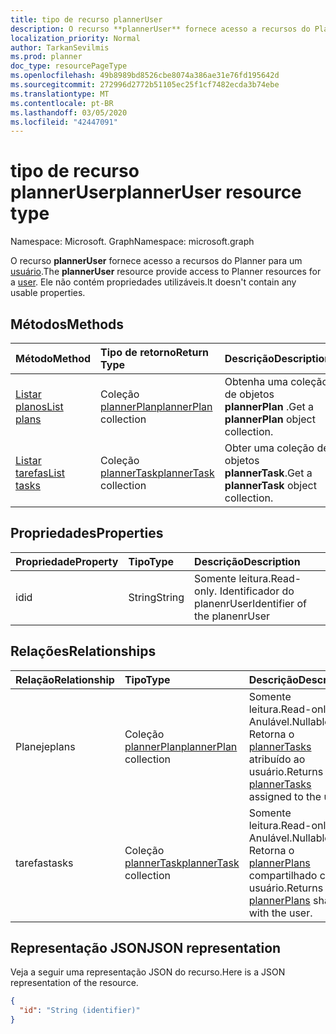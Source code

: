 ```yaml
---
title: tipo de recurso plannerUser
description: O recurso **plannerUser** fornece acesso a recursos do Planner para um usuário. Ele não contém propriedades utilizáveis.
localization_priority: Normal
author: TarkanSevilmis
ms.prod: planner
doc_type: resourcePageType
ms.openlocfilehash: 49b8989bd8526cbe8074a386ae31e76fd195642d
ms.sourcegitcommit: 272996d2772b51105ec25f1cf7482ecda3b74ebe
ms.translationtype: MT
ms.contentlocale: pt-BR
ms.lasthandoff: 03/05/2020
ms.locfileid: "42447091"
---
```

# <a name="planneruser-resource-type"></a><span data-ttu-id="e0b97-104">tipo de recurso plannerUser</span><span class="sxs-lookup"><span data-stu-id="e0b97-104">plannerUser resource type</span></span>

<span data-ttu-id="e0b97-105">Namespace: Microsoft. Graph</span><span class="sxs-lookup"><span data-stu-id="e0b97-105">Namespace: microsoft.graph</span></span>

<span data-ttu-id="e0b97-106">O recurso **plannerUser** fornece acesso a recursos do Planner para um [usuário](user.md).</span><span class="sxs-lookup"><span data-stu-id="e0b97-106">The **plannerUser** resource provide access to Planner resources for a [user](user.md).</span></span> <span data-ttu-id="e0b97-107">Ele não contém propriedades utilizáveis.</span><span class="sxs-lookup"><span data-stu-id="e0b97-107">It doesn't contain any usable properties.</span></span>


## <a name="methods"></a><span data-ttu-id="e0b97-108">Métodos</span><span class="sxs-lookup"><span data-stu-id="e0b97-108">Methods</span></span>

| <span data-ttu-id="e0b97-109">Método</span><span class="sxs-lookup"><span data-stu-id="e0b97-109">Method</span></span>           | <span data-ttu-id="e0b97-110">Tipo de retorno</span><span class="sxs-lookup"><span data-stu-id="e0b97-110">Return Type</span></span>    |<span data-ttu-id="e0b97-111">Descrição</span><span class="sxs-lookup"><span data-stu-id="e0b97-111">Description</span></span>|
|:---------------|:--------|:----------|
|[<span data-ttu-id="e0b97-112">Listar planos</span><span class="sxs-lookup"><span data-stu-id="e0b97-112">List plans</span></span>](../api/planneruser-list-plans.md) |<span data-ttu-id="e0b97-113">Coleção [plannerPlan](plannerplan.md)</span><span class="sxs-lookup"><span data-stu-id="e0b97-113">[plannerPlan](plannerplan.md) collection</span></span>| <span data-ttu-id="e0b97-114">Obtenha uma coleção de objetos **plannerPlan** .</span><span class="sxs-lookup"><span data-stu-id="e0b97-114">Get a **plannerPlan** object collection.</span></span>|
|[<span data-ttu-id="e0b97-115">Listar tarefas</span><span class="sxs-lookup"><span data-stu-id="e0b97-115">List tasks</span></span>](../api/planneruser-list-tasks.md) |<span data-ttu-id="e0b97-116">Coleção [plannerTask](plannertask.md)</span><span class="sxs-lookup"><span data-stu-id="e0b97-116">[plannerTask](plannertask.md) collection</span></span>| <span data-ttu-id="e0b97-117">Obter uma coleção de objetos **plannerTask**.</span><span class="sxs-lookup"><span data-stu-id="e0b97-117">Get a **plannerTask** object collection.</span></span>|

## <a name="properties"></a><span data-ttu-id="e0b97-118">Propriedades</span><span class="sxs-lookup"><span data-stu-id="e0b97-118">Properties</span></span>
| <span data-ttu-id="e0b97-119">Propriedade</span><span class="sxs-lookup"><span data-stu-id="e0b97-119">Property</span></span>     | <span data-ttu-id="e0b97-120">Tipo</span><span class="sxs-lookup"><span data-stu-id="e0b97-120">Type</span></span>   |<span data-ttu-id="e0b97-121">Descrição</span><span class="sxs-lookup"><span data-stu-id="e0b97-121">Description</span></span>|
|:---------------|:--------|:----------|
|<span data-ttu-id="e0b97-122">id</span><span class="sxs-lookup"><span data-stu-id="e0b97-122">id</span></span>|<span data-ttu-id="e0b97-123">String</span><span class="sxs-lookup"><span data-stu-id="e0b97-123">String</span></span>| <span data-ttu-id="e0b97-124">Somente leitura.</span><span class="sxs-lookup"><span data-stu-id="e0b97-124">Read-only.</span></span> <span data-ttu-id="e0b97-125">Identificador do planenrUser</span><span class="sxs-lookup"><span data-stu-id="e0b97-125">Identifier of the planenrUser</span></span>|

## <a name="relationships"></a><span data-ttu-id="e0b97-126">Relações</span><span class="sxs-lookup"><span data-stu-id="e0b97-126">Relationships</span></span>
| <span data-ttu-id="e0b97-127">Relação</span><span class="sxs-lookup"><span data-stu-id="e0b97-127">Relationship</span></span> | <span data-ttu-id="e0b97-128">Tipo</span><span class="sxs-lookup"><span data-stu-id="e0b97-128">Type</span></span>   |<span data-ttu-id="e0b97-129">Descrição</span><span class="sxs-lookup"><span data-stu-id="e0b97-129">Description</span></span>|
|:---------------|:--------|:----------|
|<span data-ttu-id="e0b97-130">Planeje</span><span class="sxs-lookup"><span data-stu-id="e0b97-130">plans</span></span>|<span data-ttu-id="e0b97-131">Coleção [plannerPlan](plannerplan.md)</span><span class="sxs-lookup"><span data-stu-id="e0b97-131">[plannerPlan](plannerplan.md) collection</span></span>| <span data-ttu-id="e0b97-132">Somente leitura.</span><span class="sxs-lookup"><span data-stu-id="e0b97-132">Read-only.</span></span> <span data-ttu-id="e0b97-133">Anulável.</span><span class="sxs-lookup"><span data-stu-id="e0b97-133">Nullable.</span></span> <span data-ttu-id="e0b97-134">Retorna o [plannerTasks](plannertask.md) atribuído ao usuário.</span><span class="sxs-lookup"><span data-stu-id="e0b97-134">Returns the [plannerTasks](plannertask.md) assigned to the user.</span></span>|
|<span data-ttu-id="e0b97-135">tarefas</span><span class="sxs-lookup"><span data-stu-id="e0b97-135">tasks</span></span>|<span data-ttu-id="e0b97-136">Coleção [plannerTask](plannertask.md)</span><span class="sxs-lookup"><span data-stu-id="e0b97-136">[plannerTask](plannertask.md) collection</span></span>| <span data-ttu-id="e0b97-137">Somente leitura.</span><span class="sxs-lookup"><span data-stu-id="e0b97-137">Read-only.</span></span> <span data-ttu-id="e0b97-138">Anulável.</span><span class="sxs-lookup"><span data-stu-id="e0b97-138">Nullable.</span></span> <span data-ttu-id="e0b97-139">Retorna o [plannerPlans](plannerplan.md) compartilhado com o usuário.</span><span class="sxs-lookup"><span data-stu-id="e0b97-139">Returns the [plannerPlans](plannerplan.md) shared with the user.</span></span>|

## <a name="json-representation"></a><span data-ttu-id="e0b97-140">Representação JSON</span><span class="sxs-lookup"><span data-stu-id="e0b97-140">JSON representation</span></span>
<span data-ttu-id="e0b97-141">Veja a seguir uma representação JSON do recurso.</span><span class="sxs-lookup"><span data-stu-id="e0b97-141">Here is a JSON representation of the resource.</span></span>

<!-- {
  "blockType": "resource",
  "baseType": "microsoft.graph.entity",
  "optionalProperties": [

  ],
  "@odata.type": "microsoft.graph.plannerUser"
}-->

```json
{
  "id": "String (identifier)"
}

```

<!-- uuid: 8fcb5dbc-d5aa-4681-8e31-b001d5168d79
2015-10-25 14:57:30 UTC -->
<!-- {
  "type": "#page.annotation",
  "description": "plannerUser resource",
  "keywords": "",
  "section": "documentation",
  "tocPath": ""
}-->
